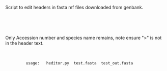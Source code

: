 

Script to edit headers in fasta mf files downloaded from genbank.

 <br /> <br /> <br />
 
 Only Accession number and species name remains, note ensure ">" is not in the header text. <br /> <br /> <br />
 
 
             usage:   heditor.py  test.fasta  test_out.fasta
 






